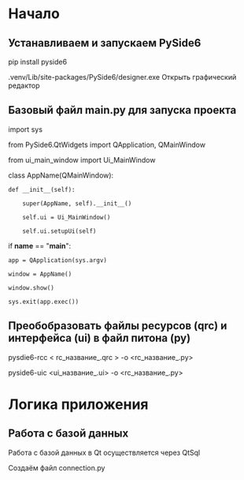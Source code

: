 # Начало
## Устанавливаем и запускаем PySide6

pip install pyside6

.venv/Lib/site-packages/PySide6/designer.exe Открыть графический редактор

## Базовый файл main.py для запуска проекта

import sys

from PySide6.QtWidgets import QApplication, QMainWindow

from ui_main_window import Ui_MainWindow

class AppName(QMainWindow):

    def __init__(self):
    
        super(AppName, self).__init__()
        
        self.ui = Ui_MainWindow()
          
        self.ui.setupUi(self)


if __name__ == "__main__":

    app = QApplication(sys.argv)
    
    window = AppName()
    
    window.show()

    sys.exit(app.exec())
    
## Преобобразовать файлы ресурсов (qrc) и интерфейса (ui) в файл питона (py)

pysdie6-rcc < rc_название_.qrc > -o <rc_название_.py>

pyside6-uic <ui_название_.ui> -o <rc_название_.py>

# Логика приложения

## Работа с базой данных

Работа с базой данных в Qt осуществляется через QtSql

Создаём файл connection.py 
